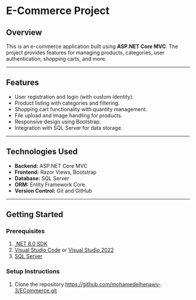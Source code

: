 # E-Commerce Project

## Overview
This is an e-commerce application built using **ASP.NET Core MVC**. The project provides features for managing products, categories, user authentication, shopping carts, and more.

---

## Features
- User registration and login (with custom identity).
- Product listing with categories and filtering.
- Shopping cart functionality with quantity management.
- File upload and image handling for products.
- Responsive design using Bootstrap.
- Integration with SQL Server for data storage.

---

## Technologies Used
- **Backend:** ASP.NET Core MVC
- **Frontend:** Razor Views, Bootstrap
- **Database:** SQL Server
- **ORM:** Entity Framework Core
- **Version Control:** Git and GitHub

---

## Getting Started

### Prerequisites
1. [.NET 8.0 SDK](https://dotnet.microsoft.com/download/dotnet/8.0)
2. [Visual Studio Code](https://code.visualstudio.com/) or [Visual Studio 2022](https://visualstudio.microsoft.com/)
3. [SQL Server](https://www.microsoft.com/en-us/sql-server/)

### Setup Instructions
1. Clone the repository:https://github.com/mohamedelhenawy-3/ECommerce.git
   ```bash
  
